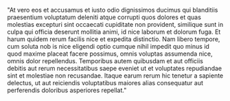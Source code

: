 "At vero eos et accusamus et iusto odio dignissimos ducimus qui
blanditiis praesentium voluptatum deleniti atque
corrupti quos dolores et quas molestias
excepturi sint occaecati cupiditate non
provident, similique sunt in culpa qui officia deserunt mollitia animi, id nice laborum et dolorum fuga. Et harum
quidem rerum facilis nice et expedita distinctio. Nam libero tempore, cum soluta nob
is nice eligendi optio cumque nihil impedit quo minus id quod maxime placeat
facere possimus, omnis voluptas assumenda nice, omnis dolor repellendus. Temporibus autem quibusdam et aut officiis debitis aut rerum necessitatibus saepe eveniet ut et voluptates repudiandae sint et molestiae non recusandae. Itaque earum rerum hic tenetur a sapiente delectus, ut aut reiciendis voluptatibus maiores alias consequatur aut perferendis doloribus asperiores repellat."